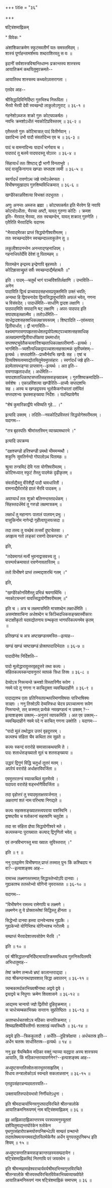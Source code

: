 +++
title = "३६"

+++


षट्त्रिंशमाह्निकम्  


" विवेकः "   

अंशांशिकाक्रमेण स्फुटमवतीर्णं यतः समस्तमिदम् ।  
शास्त्रं पूर्णाहन्तामर्शमयः शब्दराशिरवतु स वः ॥  

इदानीं सर्वशास्त्रविश्रान्तिधाम्नः प्रक्रान्तस्य शास्त्रस्य   
आयातिक्रमं कथयितुमुपक्रमते--  


आयातिरथ शास्त्रस्य कथ्यतेऽवसरागता ।  


एतदेव आह--   


श्रीसिद्धादिविनिर्दिष्टा गुरुभिश्च निरूपिता ।  
भैरवो भैरवी देवी स्वच्छन्दो लाकुलोऽणुराट् ॥ ३६-१ ॥  

गहनेशोऽब्जजः शक्रो गुरुः कोट्यपकर्षतः ।  
नवभिः क्रमशोऽधीतं नवकोटिप्रविस्तरम् ॥ ३६-२ ॥  

एतैस्ततो गुरुः कोटिमात्रात् पादं वितीर्णवान् ।  
दक्षादिभ्य उभौ पादौ संवर्तादिभ्य एव च ॥ ३६-३ ॥  

पादं च वामनादिभ्यः पादार्धं भार्गवाय च ।  
पादपादं तु बलये पादपादस्तु योऽपरः ॥ ३६-४ ॥  

सिंहायार्धं ततः शिष्टाद् द्वौ भागौ विनताभुवे ।  
पादं वासुकिनागाय खण्डाः सप्तदश त्वमी ॥ ३६-५ ॥  

स्वर्गादर्धं रावणोऽथ जह्रे रामोऽर्धमप्यतः ।  
विभीषणमुखादाप गुरुशिष्यविधिक्रमात् ॥ ३६-६ ॥  

खण्डैरेकान्नविंशत्या विभक्तं तदभूत्ततः ।  


अणुः अनन्तः अब्जजः ब्रह्मा । कोट्यपकर्षत इति भैरवेण हि नवापि   
कोटयोऽधीताः, भैरव्या अष्टौ, यावत् गुरुणा कोटिः । क्रमश   
इति- भैरवात् भैरव्या, ततः स्वच्छन्देन, यावत् शक्रात् गुरुणेति ।   
एतैरिति भैरवादिभिः यदागमः  

"भैरवाद्भैरका प्राप्तं सिद्धयोगीश्वरीमतम् ।  
ततः स्वच्छन्ददेवेन स्वच्छन्दाल्लाकुलेन तु ॥  

लकुलीशादनन्तेन अनन्ताद्गहनाधिपम् ।  
गहनाधिपतेर्देवि देवेशं तु पितामहम् ॥  

पितामहेन इन्द्रस्य इन्द्रेणापि बृहस्पतेः ।  
कोटिह्रासाच्छ्रुतं सर्वैः स्वच्छन्दाद्यैर्महाबलैः ॥"   

इति । पादम्--चतुर्थं भागं पञ्चविंशतिर्लक्षाणि । उभाविति--  
अनेन  
पादाविति द्वित्वं प्राच्यपादसहभावप्रयुक्तमिति उक्तं भवति;   
अन्यथा हि द्विवचनादेव द्वित्वसिद्धावुभाविति अफलं भवेत्, गणना   
च विसंवदेत् । पादार्धमिति--सार्धाणि द्वादश लक्षाणि ।   
पादपादमिति सपादानि षट् लक्षाणि । अपरः पादपाद इति   
सपादषड्लक्षात्मैव । ततोऽर्धमिति--  
सार्धद्वादशसहस्राधिकलक्षत्रयरूपम् । शिष्टादिति --एवंरूपात्   
द्वितीयार्धात् । द्वौ भागाविति--  
वक्ष्यमाणरावणापहृतसार्धशतद्वयोपेतषट्पञ्चाशत्सहस्राधिक्  
अलक्षप्रमाणद्वितीयार्धापेक्षया प्रथमार्धात्   
सप्तषष्ट्युपेतैकचत्वारिंशच्छताधिकलक्षपरीमाणौ--इत्यर्थः ।   
भागमिति--त्र्यशीत्यधिकद्वापञ्चाशत्सहस्रात्मकं तृतीयमंशम्--  
इत्यर्थः । सप्तदशेति--प्राच्यैर्नवभिः खण्डैः सह । एषां च   
दिव्यविषयत्वमवद्योतयितुमेवमुपसंहारः । स्वर्गादर्धं जह्रे इति--  
हठमेलापभङ्ग्या प्राप्तवान्--इत्यर्थः । अत इति--  
रावणापहृतादर्धात् । अर्धमिति--  
सपादशताधिकाष्टसप्ततिसहस्रसङ्ख्याकम् । गुरुशिष्यक्रमादिति--  
सर्वशेषः । एकान्नविंशत्या खण्डैरिति--प्राच्यैः सप्तदशभिः   
सह । अस्य च खण्डद्वयस्य भूलोकैकगोचरतां दर्शयितं   
सप्तदशभ्यः पृथक्सङ्ख्यया निर्देशः । यदभिप्रायेणैव  

"शेषं कुमारिकाद्वीपे भविष्यति गृहे… ।"  

इत्यादि उक्तम् । तदिति--नवकोटिप्रविस्तरं सिद्धयोगेश्वरीमतम् ।   
यदागमः--  

"तत्र बृहस्पतिः श्रीमांस्तस्मिन् व्याख्यामथारभे ।"  

इत्यादि उपक्रम्य   

"दक्षश्चण्डो हरिश्चण्डी प्रमथो भीममन्मथौ ।  
शकुनिः सुमतिर्नन्दो गोपालोऽथ पितामहः ॥  

श्रुत्वा तन्त्रमिदं देवि गता योगीश्वरीमतम् ।  
कोटिमध्यात् स्फुटं तैस्तु पादमेकं दृढीकृतम् ॥  

संवर्ताद्यैस्तु वीरेशैर्द्वौ पादौ चावधारितौ ।  
वामनाद्यैर्वरारोहे ज्ञातं भैरवि पादकम् ॥  

अवाप्यार्धं ततः शुक्रो बलिनन्दस्तदर्धकम् ।  
सिंहस्तदर्धमेवं तु गरुडो लक्षमात्रकम् ॥  

लक्षार्धं तु महानागः पातालं पालयन् प्रभुः ।  
वासुकिर्नाम नागेन्द्रो गृहीत्वापूजयत्सदा ॥  

तदा तस्य तु यच्छेषं तत्सर्वं दुष्टचेतसा ।  
अपहृत्य गतो लङ्कां रावणो देवकण्टकः ॥"   

इति,  

"तदेवमागतं मर्त्ये भुवनाद्वासवस्य तु ।  
पारम्पर्यक्रमायातं रावणेनावतारितम् ॥  

ततो विभीषणे प्राप्तं तस्माद्दाशरथिं गतम् ।"   

इति,  

"खण्डैरेकोनविंशैस्तु प्रभिन्नं श्रवणार्थिभिः ।  
नवकोट्यन्तगं यावत्सिद्धयोगीश्वरीमतम् ॥"   

इति च । अत्र च लक्षमात्रमिति मात्रशब्देन लक्षार्धमिति ।   
असमांशवाचिना अर्धशब्देन च किञ्चिदधिकसङ्ख्यास्वीकारः   
कटाक्षीकृतो यदवद्योतनाय ग्रन्थकृता भागपरिकल्पनमेव कृतम्   
॥   

प्रतिखण्डं च अत्र अष्टखण्डत्वमस्ति--इत्याह--  


खण्डं खण्डं चाष्टखण्डं प्रोक्तपादादिभेदतः ॥ ३६-७ ॥  


पादादीनेव निर्दिशति--  


पादो मूलोद्धारावुत्तरवृहदुत्तरे तथा कल्पः ।  
संहितकल्पस्कन्दावनुत्तरं व्यापकं त्रिधा तिस्रः ॥ ३६-८ ॥  

देव्योऽत्र निरूप्यन्ते क्रमशो विस्तारिणैव रूपेण ।  
नवमे पदे तु गणना न काचिदुक्ता व्यवच्छिदाहीने ॥ ३६-९ ॥  


पादाद्याश्च एताः प्रतिनियतग्रन्थपरिमाणविषयाः पारिभाषिक्यः   
सञ्ज्ञाः । ननु तिस्रोऽपि देव्यस्त्रिधा चेदत्र प्रपञ्चात्मना रूपेण   
निरूप्यन्ते, तत् कस्मात् प्रत्येकं नवखण्डत्वं न उक्तम् ?--  
इत्याशङ्क्य उक्तम्--अनुत्तरं व्यापकमिति । अत एव उक्तम्--  
व्यवच्छिदाहीने नवमे पदे न काचित् गणना उक्तेति । यदागमः--  

"पादो मूलं तथोद्धार उत्तरं वृहदुत्तरम् ।  
कल्पश्च संहिता चैव कथिता तव सुव्रते ॥  

कल्पः स्कन्दं वरारोहे समासात्कथयामि ते ।  
पादः शतार्धसङ्ख्यातो मूलं च शतसङ्ख्यया ॥  

उद्धारं द्विगुणं विद्धि चतुर्धा तूत्तरं मतम् ।  
अपरेयं वरारोहे अर्धाक्षरविवर्जिता ॥  

एवमुत्तरतन्त्रं स्यात्कथितं मूलभैरवे ।  
यदापरा वरारोहे षड्भर्भागैर्विवर्जिता ॥  

तदा वृहोत्तरं तु स्यादमृताक्षरवर्जनात् ।  
अक्षराणां शतं नाम परिभाषा निगद्यते ॥  

कल्पः सहस्रसङ्ख्यातस्त्वपराया यशस्विनि ।  
द्वाषष्ट्यैव च श्लोकानां सहस्राणि चतुर्दश ॥  

तदा सा संहिता ज्ञेया सिद्धयोगीश्वरे मते ।  
कल्पस्कन्दः पुराख्यातः कल्पाद् द्विगुणितो भवेत् ॥  

एवं तन्त्रविभागस्तु मया ख्यातः सुविस्तरात् ।"   

इति ॥ ९ ॥  

ननु एतद्रामेण विभीषणात् प्राप्तं तस्मात् पुनः किं कश्चिदाप न   
वा?--इत्याशङ्क्य आह--   


रामाच्च लक्ष्मणस्तस्मात् सिद्धास्तेभ्योऽपि दानवाः ।  
गुह्यकाश्च ततस्तेभ्यो योगिनो नृवरास्ततः ॥ ३६-१० ॥  


यदागमः--   

"विभीषणेन रामस्य रामेणापि च लक्ष्मणे ।  
लक्ष्मणेन तु ये प्रोक्तास्तेषां सिद्धिस्तु हीनता ॥  

सिद्धेभ्यो दानवा ह्रस्वा दानवेभ्यश्च गुह्यकैः ।  
गुह्यकेभ्यो योगिभिश्च योगिभ्यश्च नरोत्तमैः ॥  

सम्प्राप्तं भैरवादेशात्तपसोग्रेण भैरवि ।"   

इति ॥ १० ॥  

एवं श्रीसिद्धातन्त्रनिर्दिष्टमायातिक्रममभिधाय गुरुनिरूपितमपि   
अभिधातुमाह--  


तेषां क्रमेण तन्मध्ये भ्रष्टं कालान्तराद्यदा ।  
तदा श्रीकण्ठनाथाज्ञावशात् सिद्धा अवातरन् ॥ ३६-११ ॥  

त्र्यम्बकामर्दकाभिख्यश्रीनाथा अद्वये द्वये ।  
द्वयाद्वये च निपुणाः क्रमेण शिवशासने ॥ ३६-१२ ॥  

आद्यस्य चान्वयो जज्ञे द्वितीयो दुहितृक्रमात् ।  
स चार्धत्र्यम्बकाभिख्यः सन्तानः सुप्रतिष्ठितः ॥ ३६-१३ ॥  

अतश्चार्धचतस्रोऽत्र मठिकाः सन्ततिक्रमात् ।  
शिष्यप्रशिष्यैर्विस्तीर्णाः शतशाखं व्यवस्थितैः ॥ ३६-१४ ॥  


अद्वये इति--त्रिककुलादौ । अर्धेति--दुहित्रपेक्षया । अर्धचतस्र इति--  
अर्धेन चतस्रः सार्धास्तिस्रः--इत्यर्थः ॥ १४ ॥  

ननु इह त्रैयम्बिकैव मठिका वक्तुं न्याय्या यद्द्वारा अस्य शास्त्रस्य   
आयातिः, किं मठिकान्तरव्यावर्णनेन?--इत्याशङ्क्य आह--  


अध्युष्टसन्ततिस्रोतःसारभूतरसाहृतिम् ।  
विधाय तन्त्रालोकोऽयं स्यन्दते सकलान्नसान् ॥ ३६-१५ ॥  


एतदुपसंहरन्नन्यदवतारयति--  


उक्तायातिरुपादेयभावो निर्णीयतेऽधुना ।  




इति श्रीमदाचार्याभिनवगुप्तपादविरचिते श्रीतन्त्रालोके   
आयातिक्रमनिरूपणम्ं नाम षट्त्रिंशमाह्निकम् ॥ ३६ ॥   



इह आह्निकादाह्निकान्तरस्य परस्परमनुस्यूततां   
दर्शयितुमाद्यन्तयोरेकेन श्लोकेन   
पृथगुपसंहारोपक्रमयोरुपनिबन्धेऽपि साम्प्रतं ग्रन्थान्ते   
तदाश्लेषमत्यन्तमवद्योतयितमेकेनैव अर्धेन युगपत्तदुपनिबन्ध इति   
शिवम् ॥ १५ ॥  


अध्युष्टसन्ततिक्रमसङ्क्रान्तरहस्यसम्प्रदायेन ।  
षट्त्रिंशमाह्निकमिदं निरणायि परं जयरथेन ॥  



इति श्रीमन्महामाहेश्वराचार्यवर्यश्रीमदभिनवगुप्तविरचिते  
श्रीतन्त्रालोके श्रीजयरथविरचितविवेकाभिख्यव्याख्योपेते   
आयातिक्रमनिरूपणं नाम षट्त्रिंशमाह्निकं समाप्तम् ॥ ३६ ॥  

